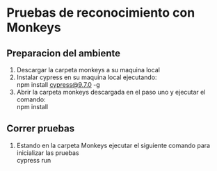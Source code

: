 # Pruebas de reconocimiento con Monkeys

## Preparacion del ambiente
1. Descargar la carpeta monkeys a su maquina local
2. Instalar cypress en su maquina local ejecutando: <br> npm install cypress@9.7.0 -g
3. Abrir la carpeta monkeys descargada en el paso uno y ejecutar el comando: <br> npm install

## Correr pruebas
1. Estando en la carpeta Monkeys ejecutar el siguiente comando para inicializar las pruebas <br> cypress run

